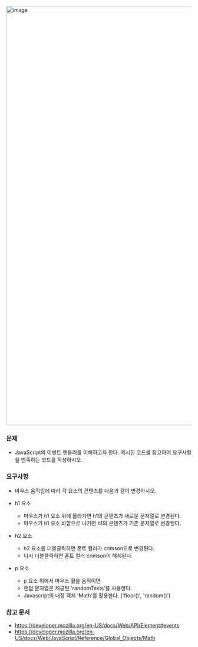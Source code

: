 <img width="717" height="1136" alt="image" src="https://github.com/user-attachments/assets/2f80e82c-0e81-4ad6-8c27-5d0682217bee" />

### 문제
- JavaScript의 이벤트 핸들러를 이해하고자 한다. 제시된 코드를 참고하여 요구사항을 만족하는 코드를 작성하시오.

### 요구사항
- 마우스 움직임에 따라 각 요소의 콘텐츠를 다음과 같이 변경하시오.
- h1 요소
  - 마우스가 h1 요소 위에 올라가면 h1의 콘텐츠가 새로운 문자열로 변경된다.
  - 마우스가 h1 요소 바깥으로 나가면 h1의 콘텐츠가 기존 문자열로 변경된다.

- h2 요소
  - h2 요소를 더블클릭하면 폰트 컬러가 crimson으로 변경된다.
  - 다시 더블클릭하면 폰트 컬러 crimson이 해제된다.

- p 요소
  - p 요소 위에서 마우스 휠을 움직이면
  - 랜덤 문자열은 제공된 'randomTexts'를 사용한다.
  - Javascript의 내장 객체 'Math'를 활용한다. ('floor()', 'random()')

### 참고 문서
- https://developer.mozilla.org/en-US/docs/Web/API/Element#events
- https://developer.mozilla.org/en-US/docs/Web/JavaScript/Reference/Global_Objects/Math
